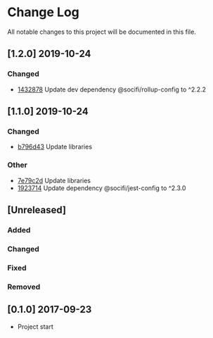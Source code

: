 # Change Log
All notable changes to this project will be documented in this file.

## [1.2.0] 2019-10-24
### Changed
- [1432878](https://github.com/fabulator/iso-639-2-english/commit/14328781d10f20648f32708c9f920d6f3f61c70d) Update dev dependency @socifi/rollup-config to ^2.2.2

## [1.1.0] 2019-10-24
### Changed
- [b796d43](https://github.com/fabulator/iso-639-2-english/commit/b796d43ca52a15fab59638e4b117370080dc6a9b) Update libraries

### Other
- [7e79c2d](https://github.com/fabulator/iso-639-2-english/commit/7e79c2d3fade7f57b6126e8648046f7ee624a5b8) Update libraries
- [1923714](https://github.com/fabulator/iso-639-2-english/commit/1923714540463787c659cacd2521de4f691c2e11) Update dependency @socifi/jest-config to ^2.3.0

## [Unreleased]
### Added
### Changed
### Fixed
### Removed

## [0.1.0] 2017-09-23
- Project start
